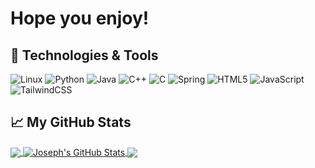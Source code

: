 # Hope you enjoy!

## 🔧 Technologies & Tools
![Linux](https://img.shields.io/badge/Linux-FCC624?style=for-the-badge&logo=linux&logoColor=black)
![Python](https://img.shields.io/badge/python-3670A0?style=for-the-badge&logo=python&logoColor=ffdd54)
![Java](https://img.shields.io/badge/java-%23ED8B00.svg?style=for-the-badge&logo=java&logoColor=white)
![C++](https://img.shields.io/badge/c++-%2300599C.svg?style=for-the-badge&logo=c%2B%2B&logoColor=white)
![C](https://img.shields.io/badge/c-%2300599C.svg?style=for-the-badge&logo=c&logoColor=white)
![Spring](https://img.shields.io/badge/spring-%236DB33F.svg?style=for-the-badge&logo=spring&logoColor=white)
![HTML5](https://img.shields.io/badge/html5-%23E34F26.svg?style=for-the-badge&logo=html5&logoColor=white)
![JavaScript](https://img.shields.io/badge/javascript-%23323330.svg?style=for-the-badge&logo=javascript&logoColor=%23F7DF1E)
![TailwindCSS](https://img.shields.io/badge/tailwindcss-%2338B2AC.svg?style=for-the-badge&logo=tailwind-css&logoColor=white)
## &#x1f4c8; My GitHub Stats
<a href="https://github.com/JosephTJennings">
  <img align="center" src="https://readmestats-flame.vercel.app/api/top-langs/?username=JosephTJennings&theme=dracula&langs_count=5&layout=compact&hide=HTML" />
</a>
<a href="https://github.com/JosephTJennings">
  <img align="center" src="https://readmestats-flame.vercel.app/api?username=JosephTJennings&theme=dracula&show_icons=true" alt="Joseph's GitHub Stats" />
</a>
<a href="[https://github.com/JosephTJennings/OptionsPredictor">
  <img align="center" src="https://readmestats-flame.vercel.app/api/pin/?username=JosephTJennings&repo=OptionsPredictor&theme=dracula" />
</a>
